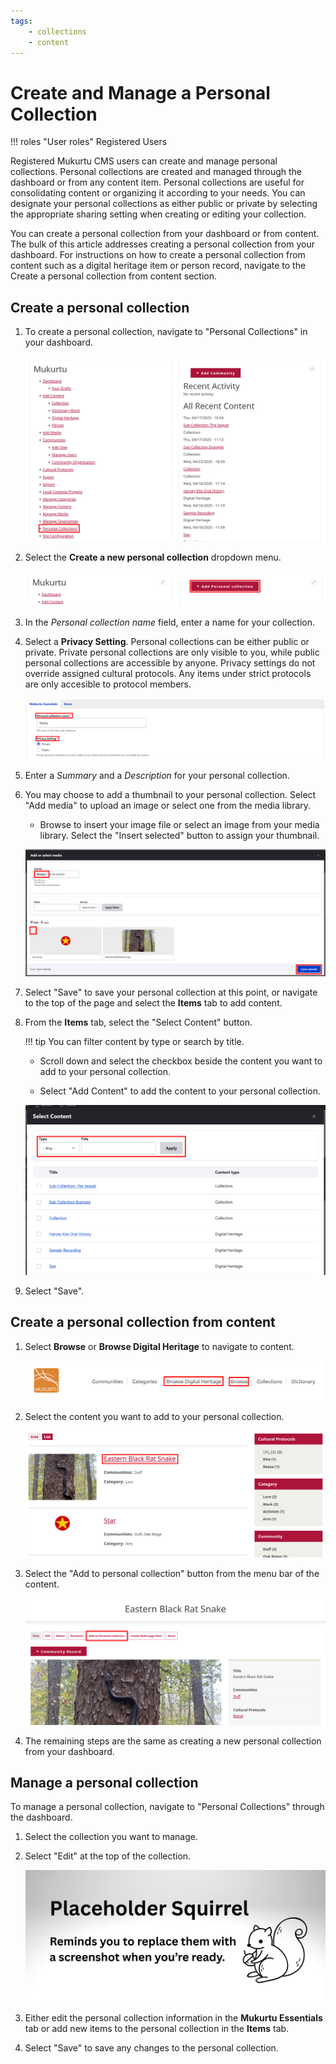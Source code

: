 ```yaml
---
tags:
    - collections
    - content
---
```

# Create and Manage a Personal Collection

!!! roles "User roles"
    Registered Users

Registered Mukurtu CMS users can create and manage personal collections. Personal collections are created and managed through the dashboard or from any content item. Personal collections are useful for consolidating content or organizing it according to your needs. You can designate your personal collections as either public or private by selecting the appropriate sharing setting when creating or editing your collection.

You can create a personal collection from your dashboard or from content. The bulk of this article addresses creating a personal collection from your dashboard. For instructions on how to create a personal collection from content such as a digital heritage item or person record, navigate to the Create a personal collection from content section.

## Create a personal collection

1. To create a personal collection, navigate to "Personal Collections" in your dashboard. 

    ![Screenshot of the dashboard with the personal collections link highlighted.](../_embeds/personalcollectiondashboard1.png)

2. Select the **Create a new personal collection** dropdown menu. 

    ![Screenshot of the dashboard on one side with the Add to personal collection section on the other, with the add to personal collection button highlighted.](../_embeds/personalcollectiondashboard2.png)

3. In the *Personal collection name* field, enter a name for your collection.

4. Select a **Privacy Setting**. Personal collections can be either public or private. Private personal collections are only visible to you, while public personal collections are accessible by anyone. Privacy settings do not override assigned cultural protocols. Any items under strict protocols are only accesible to protocol members.

    ![Screenshot of the personal collections creation page with the Personal collection name and Privacy settings fields highlighted.](../_embeds/personalcollectiondashboard3.png)

5. Enter a *Summary* and a *Description* for your personal collection. 

6. You may choose to add a thumbnail to your personal collection. Select "Add media" to upload an image or select one from the media library.

    - Browse to insert your image file or select an image from your media library. Select the "Insert selected" button to assign your thumbnail.

    ![Screenshot of the add media pop-up window with the browse button, a media checkbox, and the insert selected buttons highlighted.](../_embeds/personalcollectiondashboard4.png)

7. Select "Save" to save your personal collection at this point, or navigate to the top of the page and select the **Items** tab to add content.

8. From the **Items** tab, select the "Select Content" button. 

    !!! tip 
        You can filter content by type or search by title.

    - Scroll down and select the checkbox beside the content you want to add to your personal collection.
   
    - Select "Add Content" to add the content to your personal collection.

    ![Screenshot of the Add content pop-up window with the type and title search options highlighted.](../_embeds/personalcollectiondashboard5.png)

9. Select "Save".

## Create a personal collection from content

1. Select **Browse** or **Browse Digital Heritage** to navigate to content. 

    ![Screenshot of the front page with Browse and Browse Digital Heritage highlighted.](../_embeds/personalcollection.png)

2. Select the content you want to add to your personal collection.

    ![Screenshot of content items with the Eastern black rat snake digital heritage item highlighted.](../_embeds/personalcollection.5.png)

3. Select the "Add to personal collection" button from the menu bar of the content.

    ![Screenshot of a content item with the Add to personal collection button highlighted.](../_embeds/personalcollection1.png)

4. The remaining steps are the same as creating a new personal collection from your dashboard. 

## Manage a personal collection

To manage a personal collection, navigate to "Personal Collections" through the dashboard. 

1. Select the collection you want to manage.

2. Select "Edit" at the top of the collection. 

    ![Screenshot of a collection page with the Edit button highlighted.](../_embeds/placeholderscreenshot.png)

3. Either edit the personal collection information in the **Mukurtu Essentials** tab or add new items to the personal collection in the **Items** tab.

4. Select "Save" to save any changes to the personal collection.